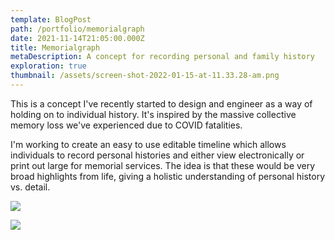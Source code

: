 ```yaml
---
template: BlogPost
path: /portfolio/memorialgraph
date: 2021-11-14T21:05:00.000Z
title: Memorialgraph
metaDescription: A concept for recording personal and family history
exploration: true
thumbnail: /assets/screen-shot-2022-01-15-at-11.33.28-am.png
---
```

This is a concept I've recently started to design and engineer as a way of holding on to individual history. It's inspired by the massive collective memory loss we've experienced due to COVID fatalities.

I'm working to create an easy to use editable timeline which allows individuals to record personal histories and either view electronically or print out large for memorial services. The idea is that these would be very broad highlights from life, giving a holistic understanding of personal history vs. detail.

![](/assets/screen-shot-2022-01-15-at-11.33.28-am.png)

![](/assets/screen-shot-2022-01-15-at-11.40.43-am.png)